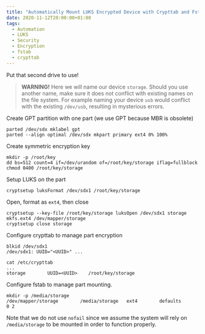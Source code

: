 ```yaml
---
title: "Automatically Mount LUKS Encrypted Device with Crypttab and Fstab"
date: 2020-11-12T20:00:00+01:00
tags:
  - Automation
  - LUKS
  - Security
  - Encryption
  - fstab
  - crypttab
---
```


Put that second drive to use!

<!--more-->

> **WARNING!** Here we will name our device `storage`. Should you use another
> name, make sure it does not conflict with existing names on the file system.
> For example naming your device `usb` would conflict with the existing
> `/dev/usb`, resulting in mysterious errors.

Create GPT partition with one part (we use GPT because MBR is obsolete)

	parted /dev/sdx mklabel gpt
	parted --align optimal /dev/sdx mkpart primary ext4 0% 100%

Create symmetric encryption key

	mkdir -p /root/key
	dd bs=512 count=4 if=/dev/urandom of=/root/key/storage iflag=fullblock
    chmod 0400 /root/key/storage

Setup LUKS on the part

	cryptsetup luksFormat /dev/sdx1 /root/key/storage

Open, format as `ext4`, then close

	cryptsetup --key-file /root/key/storage luksOpen /dev/sdx1 storage
	mkfs.ext4 /dev/mapper/storage
	cryptsetup close storage

Configure crypttab to manage part encryption

	blkid /dev/sdx1
	/dev/sdx1: UUID="<UUID>" ...

	cat /etc/crypttab
	...
	storage        UUID=<UUID>    /root/key/storage

Configure fstab to manage part mounting.

	mkdir -p /media/storage
	/dev/mapper/storage        /media/storage   ext4        defaults        0 2

Note that we do not use `nofail` since we assume the system will rely on
`/media/storage` to be mounted in order to function properly.
